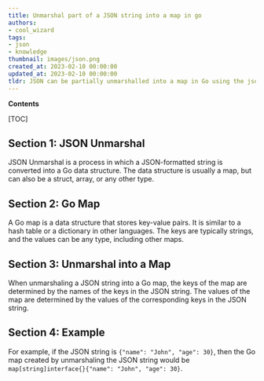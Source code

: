 ```yaml
---
title: Unmarshal part of a JSON string into a map in go
authors:
- cool_wizard
tags:
- json
- knowledge
thumbnail: images/json.png
created_at: 2023-02-10 00:00:00
updated_at: 2023-02-10 00:00:00
tldr: JSON can be partially unmarshalled into a map in Go using the json.Unmarshal() function.
---
```


**Contents**

[TOC]

## Section 1: JSON Unmarshal
JSON Unmarshal is a process in which a JSON-formatted string is converted into a Go data structure. The data structure is usually a map, but can also be a struct, array, or any other type.

## Section 2: Go Map
A Go map is a data structure that stores key-value pairs. It is similar to a hash table or a dictionary in other languages. The keys are typically strings, and the values can be any type, including other maps.

## Section 3: Unmarshal into a Map
When unmarshaling a JSON string into a Go map, the keys of the map are determined by the names of the keys in the JSON string. The values of the map are determined by the values of the corresponding keys in the JSON string.

## Section 4: Example
For example, if the JSON string is `{"name": "John", "age": 30}`, then the Go map created by unmarshaling the JSON string would be `map[string]interface{}{"name": "John", "age": 30}`.
